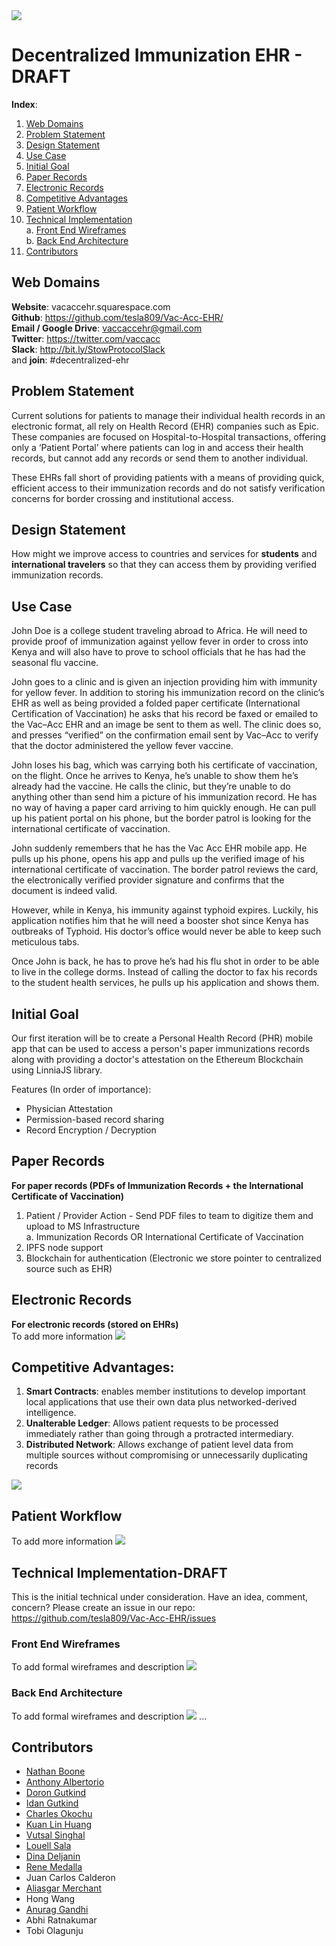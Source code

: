 
<img src="whitepaper-assets/Vac-Acc-logo.png" />

<link href="whitepaper-style.css" rel="stylesheet"></link>

# Decentralized Immunization EHR - DRAFT

**Index**:
1. [Web Domains](#web-domains)
2. [Problem Statement](#problem-statement)
3. [Design Statement](#design-statement)
4. [Use Case](#use-case)
5. [Initial Goal](#initial-goal)
6. [Paper Records](#paper-records)
7. [Electronic Records](#electronic-records)
8. [Competitive Advantages](#competitive-advantages)
9. [Patient Workflow](#patient-workflow)
10. [Technical Implementation](#technical-implementation-draft)  
  a. [Front End Wireframes](#front-end-wireframes)  
  b. [Back End Architecture](#back-end-architecture)     
11. [Contributors](#contributors)

## Web Domains
**Website**: vacaccehr.squarespace.com  
**Github**: https://github.com/tesla809/Vac-Acc-EHR/  
**Email / Google Drive**: vaccaccehr@gmail.com  
**Twitter**: https://twitter.com/vaccacc  
**Slack**: http://bit.ly/StowProtocolSlack  
and **join**: #decentralized-ehr  

## Problem Statement
Current solutions for patients to manage their individual health records in an electronic format, all rely on Health Record (EHR) companies such as Epic. These companies are focused on Hospital-to-Hospital transactions, offering only a ‘Patient Portal’ where patients can log in and access their health records, but cannot add any records or send them to another individual.

These EHRs fall short of providing patients with a means of providing quick, efficient access to their immunization records and do not satisfy verification concerns for border crossing and institutional access.

## Design Statement
How might we improve access to countries and services for **students** and **international travelers** so that they can access them by providing verified immunization records.

## Use Case
John Doe is a college student traveling abroad to Africa. He will need to provide proof of immunization against yellow fever in order to cross into Kenya and will also have to prove to school officials that he has had the seasonal flu vaccine.

John goes to a clinic and is given an injection providing him with immunity for yellow fever. In addition to storing his immunization record on the clinic’s EHR as well as being provided a folded paper certificate (International Certification of Vaccination) he asks that his record be faxed or emailed to the Vac–Acc EHR and an image be sent to them as well. The clinic does so, and presses “verified” on the confirmation email sent by Vac–Acc to verify that the doctor administered the yellow fever vaccine.

John loses his bag, which was carrying both his certificate of vaccination, on the flight. Once he arrives to Kenya, he’s unable to show them he’s already had the vaccine. He calls the clinic, but they’re unable to do anything other than send him a picture of his immunization record. He has no way of having a paper card arriving to him quickly enough. He can pull up his patient portal on his phone, but the border patrol is looking for the international certificate of vaccination.

John suddenly remembers that he has the Vac Acc EHR mobile app. He pulls up his phone, opens his app and pulls up the verified image of his international certificate of vaccination. The border patrol reviews the card, the electronically verified provider signature and confirms that the document is indeed valid.

However, while in Kenya, his immunity against typhoid expires. Luckily, his application notifies him that he will need a booster shot since Kenya has outbreaks of Typhoid. His doctor’s office would never be able to keep such meticulous tabs.

Once John is back, he has to prove he’s had his flu shot in order to be able to live in the college dorms. Instead of calling the doctor to fax his records to the student health services, he pulls up his application and shows them.

## Initial Goal
Our first iteration will be to create a Personal Health Record (PHR) mobile app that can be used to access a person's paper immunizations records along with providing a doctor's attestation on the Ethereum Blockchain using LinniaJS library.

Features (In order of importance):
- Physician Attestation
- Permission-based record sharing
- Record Encryption / Decryption

## Paper Records
**For paper records (PDFs of Immunization Records + the International Certificate of Vaccination)**

1. Patient / Provider Action - Send PDF files to team to digitize them and upload to MS Infrastructure  
a. Immunization Records OR International Certificate of Vaccination
2. IPFS node support
3. Blockchain for authentication (Electronic we store pointer to centralized source such as EHR)

## Electronic Records
**For electronic records (stored on EHRs)**  
To add more information
<img src="whitepaper-assets/ehr-workflow-white-paper.png" />


## Competitive Advantages:
1. **Smart Contracts**: enables member institutions to develop important local applications that use their own data plus networked-derived intelligence.
2. **Unalterable Ledger**: Allows patient requests to be processed immediately rather than going through a protracted intermediary.
3. **Distributed Network**: Allows exchange of patient level data from multiple sources without compromising or unnecessarily duplicating records

<img src="whitepaper-assets/native-app-features-whitepaper.png" />

## Patient Workflow
To add more information
<img id="ghetto-front-end-ui" src="whitepaper-assets/initial-patient-workflow.png" />

## Technical Implementation-DRAFT
This is the initial technical under consideration. Have an idea, comment, concern? Please create an issue in our repo: https://github.com/tesla809/Vac-Acc-EHR/issues

### Front End Wireframes
To add formal wireframes and description
<img src="whitepaper-assets/ghetto-UI-wireframes.JPG" />

### Back End Architecture
To add formal wireframes and description
<img src="whitepaper-assets/initial-back-end-architecture.png" />
...

## Contributors
- [Nathan Boone](https://github.com/nathanboone)  
- [Anthony Albertorio](https://github.com/tesla809)
- [Doron Gutkind](https://github.com/dgutkind)
- [Idan Gutkind](https://github.com/idangutkind)  
- [Charles Okochu](https://github.com/ocobra)
- [Kuan Lin Huang](https://github.com/kuanlinhuang)  
- [Vutsal Singhal](https://github.com/vutsalsinghal)
- [Louell Sala](https://github.com/Alchemist21)
- [Dina Deljanin](https://github.com/dinadeljanin)
- [Rene Medalla](https://github.com/renegmed)
- Juan Carlos Calderon
- [Aliasgar Merchant](https://github.com/alijnmerchant21)    
- Hong Wang
- [Anurag Gandhi](https://github.com/anurag1604)  
- Abhi Ratnakumar   
- Tobi Olagunju
